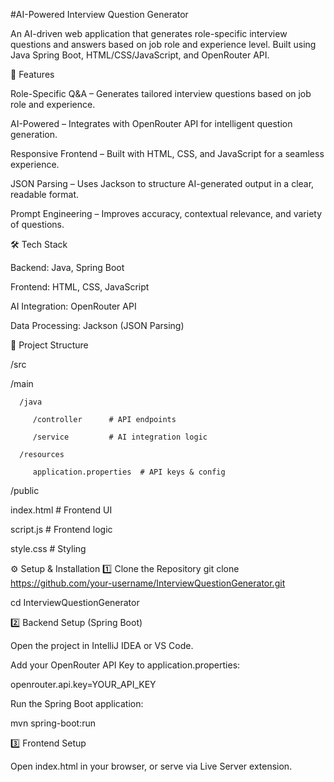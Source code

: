 
#AI-Powered Interview Question Generator

An AI-driven web application that generates role-specific interview questions and answers based on job role and experience level.
Built using Java Spring Boot, HTML/CSS/JavaScript, and OpenRouter API.

🚀 Features

Role-Specific Q&A – Generates tailored interview questions based on job role and experience.

AI-Powered – Integrates with OpenRouter API for intelligent question generation.

Responsive Frontend – Built with HTML, CSS, and JavaScript for a seamless experience.

JSON Parsing – Uses Jackson to structure AI-generated output in a clear, readable format.

Prompt Engineering – Improves accuracy, contextual relevance, and variety of questions.

🛠 Tech Stack

Backend: Java, Spring Boot

Frontend: HTML, CSS, JavaScript

AI Integration: OpenRouter API

Data Processing: Jackson (JSON Parsing)

📂 Project Structure

/src

   /main
   
      /java
      
         /controller      # API endpoints
         
         /service         # AI integration logic
         
      /resources
      
         application.properties  # API keys & config
         
/public

   index.html             # Frontend UI
   
   script.js              # Frontend logic
   
   style.css              # Styling

⚙️ Setup & Installation
1️⃣ Clone the Repository
git clone https://github.com/your-username/InterviewQuestionGenerator.git

cd InterviewQuestionGenerator

2️⃣ Backend Setup (Spring Boot)

Open the project in IntelliJ IDEA or VS Code.

Add your OpenRouter API Key to application.properties:

openrouter.api.key=YOUR_API_KEY


Run the Spring Boot application:

mvn spring-boot:run

3️⃣ Frontend Setup

Open index.html in your browser, or serve via Live Server extension.
